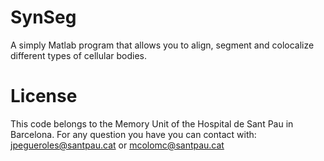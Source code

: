 # SynSeg
A simply Matlab program that allows you to align, segment and colocalize different types of cellular bodies. 

# License
This code belongs to the Memory Unit of the Hospital de Sant Pau in Barcelona. 
For any question you have you can contact with: jpegueroles@santpau.cat or mcolomc@santpau.cat
